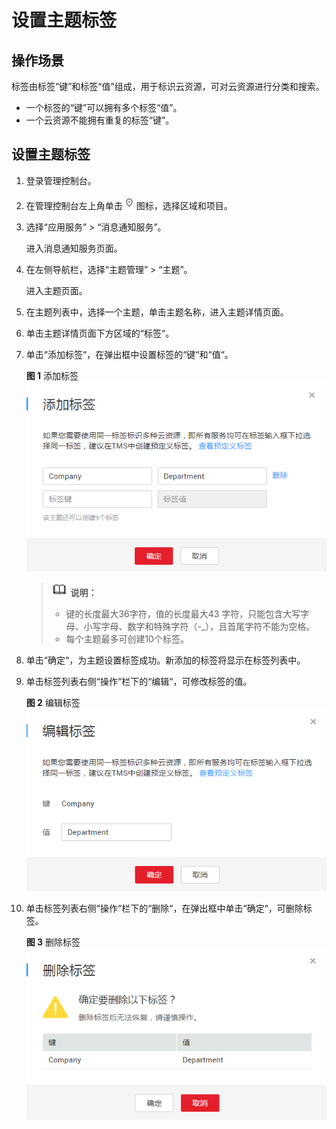 # 设置主题标签<a name="ZH-CN_TOPIC_0110721837"></a>

## 操作场景<a name="section181830512486"></a>

标签由标签“键”和标签“值”组成，用于标识云资源，可对云资源进行分类和搜索。

-   一个标签的“键”可以拥有多个标签“值”。
-   一个云资源不能拥有重复的标签“键”。

## 设置主题标签<a name="section17964154415485"></a>

1.  登录管理控制台。
2.  在管理控制台左上角单击![](figures/icon-region.png)图标，选择区域和项目。
3.  选择“应用服务” \> “消息通知服务”。

    进入消息通知服务页面。

4.  在左侧导航栏，选择“主题管理” \> “主题”。

    进入主题页面。

5.  在主题列表中，选择一个主题，单击主题名称，进入主题详情页面。
6.  单击主题详情页面下方区域的“标签“。
7.  单击“添加标签“，在弹出框中设置标签的“键“和“值“。

    **图 1**  添加标签<a name="fig17707175110552"></a>  
    ![](figures/添加标签.png "添加标签")

    >![](public_sys-resources/icon-note.gif) **说明：**   
    >-   键的长度最大36字符，值的长度最大43 字符，只能包含大写字母、小写字母、数字和特殊字符（-\_），且首尾字符不能为空格。  
    >-   每个主题最多可创建10个标签。  

8.  单击“确定“，为主题设置标签成功。新添加的标签将显示在标签列表中。
9.  单击标签列表右侧“操作“栏下的“编辑“，可修改标签的值。

    **图 2**  编辑标签<a name="fig1332741185612"></a>  
    ![](figures/编辑标签.png "编辑标签")

10. 单击标签列表右侧“操作“栏下的“删除“，在弹出框中单击“确定“，可删除标签。

    **图 3**  删除标签<a name="fig3958181165718"></a>  
    ![](figures/删除标签.png "删除标签")


